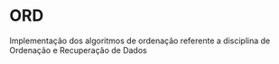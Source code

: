 # ORD
Implementação dos algoritmos de ordenação referente a disciplina de Ordenação e Recuperação de Dados
